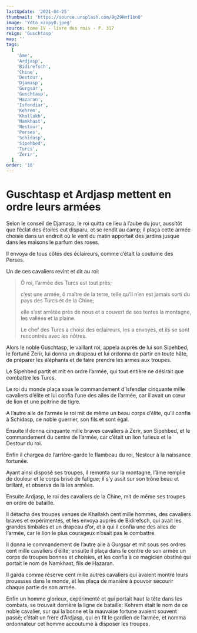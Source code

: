 ```yaml
---
lastUpdate: '2021-04-25'
thumbnail: 'https://source.unsplash.com/9g29Hmf1bnQ'
image: 'Ydto_xzopy0.jpeg'
source: tome IV - livre des rois - P. 317
reign: 'Guschtasp'
map: ''
tags:
  [
    'âme',
    'Ardjasp',
    'Bidirefsch',
    'Chine',
    'Destour',
    'Djamasp',
    'Gurgsar',
    'Guschtasp',
    'Hazaran',
    'Isfendiar',
    'Kehrem',
    'Khallakh',
    'Namkhast',
    'Nestour',
    'Perses',
    'Schidasp',
    'Sipehbed',
    'Turcs',
    'Zerir',
  ]
order: '16'
---
```


# Guschtasp et Ardjasp mettent en ordre leurs armées

Selon le conseil de Djamasp, le roi quitta ce lieu à l’aube du jour, aussitôt que l’éclat des étoiles eut disparu, et se rendit au camp; il plaça cette armée choisie dans un endroit où le vent du matin apportait des jardins jusque dans les maisons le parfum des roses.

Il envoya de tous côtés des éclaireurs, comme c’était la coutume des Perses.

Un de ces cavaliers revint et dit au roi:

> Ô roi, l’armée des Turcs est tout près;
>
> c’est une armée, ô maître de la terre, telle qu’il n’en est jamais sorti du pays des Turcs et de la Chine;
>
> elle s’est arrêtée près de nous et a couvert de ses tentes la montagne, les vallées et la plaine.
>
> Le chef des Turcs a choisi des éclaireurs, les a envoyés, et ils se sont rencontrés avec les nôtres.

Alors le noble Guschtasp, le vaillant roi, appela auprès de lui son Sipehbed, le fortuné Zerir, lui donna un drapeau et lui ordonna de partir en toute hâte, de préparer les éléphants et de faire prendre les armes aux troupes.

Le Sipehbed partit et mit en ordre l’armée, qui tout entière ne désirait que combattre les Turcs.

Le roi du monde plaça sous le commandement d’Isfendiar cinquante mille cavaliers d’élite et lui confia l’une des ailes de l’armée, car il avait un cœur de lion et une poitrine de tigre.

A l’autre aile de l’armée le roi mit de même un beau corps d’élite, qu’il confia à Schidasp, ce noble guerrier, son fils et sont égal.

Ensuite il donna cinquante mille braves cavaliers à Zerir, son Sipehbed, et le commandement du centre de l’armée, car c’était un lion furieux et le Destour du roi.

Enfin il chargea de l’arrière-garde le flambeau du roi, Nestour à la naissance fortunée.

Ayant ainsi disposé ses troupes, il remonta sur la montagne, l’âme remplie de douleur et le corps brisé de fatigue; il s’y assit sur son trône beau et brillant, et observa de là les armées.

Ensuite Ardjasp, le roi des cavaliers de la Chine, mit de même ses troupes en ordre de bataille.

Il détacha des troupes venues de Khallakh cent mille hommes, des cavaliers braves et expérimentés, et les envoya auprès de Bidirefsch, qui avait les grandes timbales et un drapeau d’or, et à qui il confia une des ailes de l’armée, car le lion le plus courageux n’osait pas le combattre.

Il donna le commandement de l’autre aile à Gurgsar et mit sous ses ordres cent mille cavaliers d’élite; ensuite il plaça dans le centre de son armée un corps de troupes bonnes et choisies, et les confia à ce magicien obstiné qui portait le nom de Namkhast, fils de Hazaran.

Il garda comme réserve cent mille autres cavaliers qui avaient montré leurs prouesses dans le monde, et les plaça de manière à pouvoir secourir chaque partie de son armée.

Enfin un homme glorieux, expérimenté et qui portait haut la tête dans les combats, se trouvait derrière la ligne de bataille: Kehrem était le nom de ce noble cavalier, sur qui la bonne et la mauvaise fortune avaient souvent passé; c’était un frère d’Ardjasp, qui en fit le gardien de l’armée, et nomma ordonnateur cet homme accoutumé à disposer les troupes.
